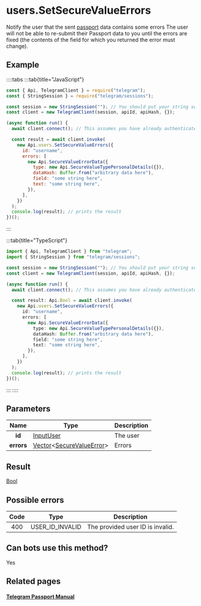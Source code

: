 # users.SetSecureValueErrors

Notify the user that the sent [passport](https://core.telegram.org/passport) data contains some errors The user will not be able to re-submit their Passport data to you until the errors are fixed (the contents of the field for which you returned the error must change).

## Example

::::tabs
:::tab{title="JavaScript"}

```js
const { Api, TelegramClient } = require("telegram");
const { StringSession } = require("telegram/sessions");

const session = new StringSession(""); // You should put your string session here
const client = new TelegramClient(session, apiId, apiHash, {});

(async function run() {
  await client.connect(); // This assumes you have already authenticated with .start()

  const result = await client.invoke(
    new Api.users.SetSecureValueErrors({
      id: "username",
      errors: [
        new Api.SecureValueErrorData({
          type: new Api.SecureValueTypePersonalDetails({}),
          dataHash: Buffer.from("arbitrary data here"),
          field: "some string here",
          text: "some string here",
        }),
      ],
    })
  );
  console.log(result); // prints the result
})();
```

:::

:::tab{title="TypeScript"}

```ts
import { Api, TelegramClient } from "telegram";
import { StringSession } from "telegram/sessions";

const session = new StringSession(""); // You should put your string session here
const client = new TelegramClient(session, apiId, apiHash, {});

(async function run() {
  await client.connect(); // This assumes you have already authenticated with .start()

  const result: Api.Bool = await client.invoke(
    new Api.users.SetSecureValueErrors({
      id: "username",
      errors: [
        new Api.SecureValueErrorData({
          type: new Api.SecureValueTypePersonalDetails({}),
          dataHash: Buffer.from("arbitrary data here"),
          field: "some string here",
          text: "some string here",
        }),
      ],
    })
  );
  console.log(result); // prints the result
})();
```

:::
::::

## Parameters

|    Name    | Type                                                                                                                     | Description |
| :--------: | ------------------------------------------------------------------------------------------------------------------------ | ----------- |
|   **id**   | [InputUser](https://core.telegram.org/type/InputUser)                                                                    | The user    |
| **errors** | [Vector](https://core.telegram.org/type/Vector%20t)<[SecureValueError](https://core.telegram.org/type/SecureValueError)> | Errors      |

## Result

[Bool](https://core.telegram.org/type/Bool)

## Possible errors

| Code | Type            | Description                      |
| :--: | --------------- | -------------------------------- |
| 400  | USER_ID_INVALID | The provided user ID is invalid. |

## Can bots use this method?

Yes

## Related pages

#### [Telegram Passport Manual](https://core.telegram.org/passport)
